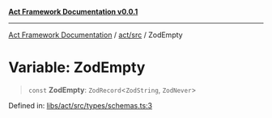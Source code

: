 [**Act Framework Documentation v0.0.1**](README.md)

***

[Act Framework Documentation](README.md) / [act/src](act.src.md) / ZodEmpty

# Variable: ZodEmpty

> `const` **ZodEmpty**: `ZodRecord`\<`ZodString`, `ZodNever`\>

Defined in: [libs/act/src/types/schemas.ts:3](https://github.com/Rotorsoft/act-root/blob/62fab56d51bbe483c1ba64b9cb3720e282a9a947/libs/act/src/types/schemas.ts#L3)
